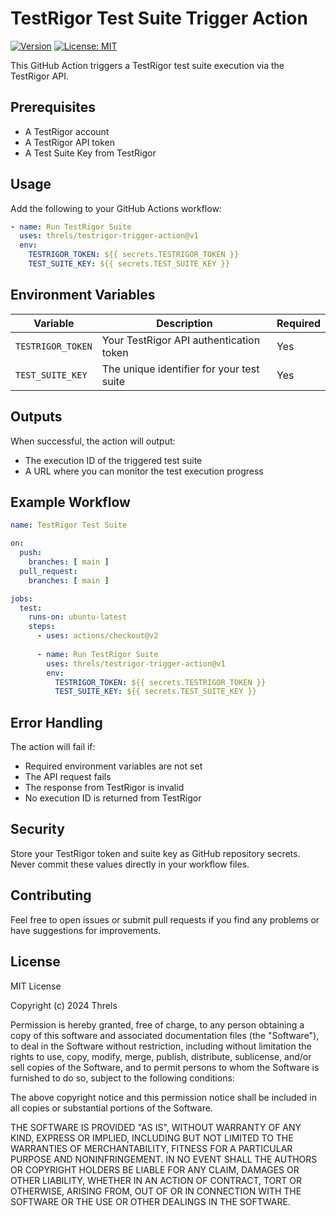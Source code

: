 # TestRigor Test Suite Trigger Action

[![Version](https://img.shields.io/badge/version-v1-blue.svg)](https://github.com/threls/testrigor-trigger-action/releases/tag/v1)
[![License: MIT](https://img.shields.io/badge/License-MIT-yellow.svg)](https://opensource.org/licenses/MIT)

This GitHub Action triggers a TestRigor test suite execution via the TestRigor API.

## Prerequisites

- A TestRigor account
- A TestRigor API token
- A Test Suite Key from TestRigor

## Usage

Add the following to your GitHub Actions workflow:

```yaml
- name: Run TestRigor Suite
  uses: threls/testrigor-trigger-action@v1
  env:
    TESTRIGOR_TOKEN: ${{ secrets.TESTRIGOR_TOKEN }}
    TEST_SUITE_KEY: ${{ secrets.TEST_SUITE_KEY }}
```

## Environment Variables

| Variable | Description | Required |
|----------|-------------|----------|
| `TESTRIGOR_TOKEN` | Your TestRigor API authentication token | Yes |
| `TEST_SUITE_KEY` | The unique identifier for your test suite | Yes |

## Outputs

When successful, the action will output:
- The execution ID of the triggered test suite
- A URL where you can monitor the test execution progress

## Example Workflow

```yaml
name: TestRigor Test Suite

on:
  push:
    branches: [ main ]
  pull_request:
    branches: [ main ]

jobs:
  test:
    runs-on: ubuntu-latest
    steps:
      - uses: actions/checkout@v2
      
      - name: Run TestRigor Suite
        uses: threls/testrigor-trigger-action@v1
        env:
          TESTRIGOR_TOKEN: ${{ secrets.TESTRIGOR_TOKEN }}
          TEST_SUITE_KEY: ${{ secrets.TEST_SUITE_KEY }}
```

## Error Handling

The action will fail if:
- Required environment variables are not set
- The API request fails
- The response from TestRigor is invalid
- No execution ID is returned from TestRigor

## Security

Store your TestRigor token and suite key as GitHub repository secrets. Never commit these values directly in your workflow files.

## Contributing

Feel free to open issues or submit pull requests if you find any problems or have suggestions for improvements.

## License

MIT License

Copyright (c) 2024 Threls

Permission is hereby granted, free of charge, to any person obtaining a copy
of this software and associated documentation files (the "Software"), to deal
in the Software without restriction, including without limitation the rights
to use, copy, modify, merge, publish, distribute, sublicense, and/or sell
copies of the Software, and to permit persons to whom the Software is
furnished to do so, subject to the following conditions:

The above copyright notice and this permission notice shall be included in all
copies or substantial portions of the Software.

THE SOFTWARE IS PROVIDED "AS IS", WITHOUT WARRANTY OF ANY KIND, EXPRESS OR
IMPLIED, INCLUDING BUT NOT LIMITED TO THE WARRANTIES OF MERCHANTABILITY,
FITNESS FOR A PARTICULAR PURPOSE AND NONINFRINGEMENT. IN NO EVENT SHALL THE
AUTHORS OR COPYRIGHT HOLDERS BE LIABLE FOR ANY CLAIM, DAMAGES OR OTHER
LIABILITY, WHETHER IN AN ACTION OF CONTRACT, TORT OR OTHERWISE, ARISING FROM,
OUT OF OR IN CONNECTION WITH THE SOFTWARE OR THE USE OR OTHER DEALINGS IN THE
SOFTWARE.